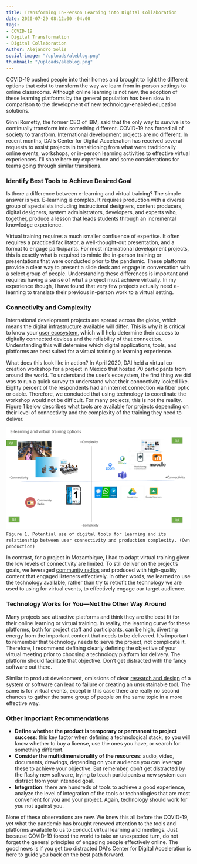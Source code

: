 ```yaml
---
title: Transforming In-Person Learning into Digital Collaboration
date: 2020-07-29 08:12:00 -04:00
tags:
- COVID-19
- Digital Transformation
- Digital Collaboration
Author: Alejandro Solis
social-image: "/uploads/aleblog.png"
thumbnail: "/uploads/aleblog.png"
---
```


COVID-19 pushed people into their homes and brought to light the different options that exist to transform the way we learn from in-person settings to online classrooms. Although online learning is not new, the adoption of these learning platforms by the general population has been slow in comparison to the development of new technology-enabled education solutions.

<!--more-->

Ginni Rometty, the former CEO of IBM, said that the only way to survive is to continually transform into something different. COVID-19 has forced all of society to transform. International development projects are no different. In recent months, DAI’s Center for Digital Acceleration has received several requests to assist projects in transitioning from what were traditionally online events, workshops, or in-person learning activities to effective virtual experiences. I'll share here my experience and some considerations for teams going through similar transitions.

### Identify Best Tools to Achieve Desired Goal

Is there a difference between e-learning and virtual training? The simple answer is yes. E-learning is complex. It requires production with a diverse group of specialists including instructional designers, content producers, digital designers, system administrators, developers, and experts who, together, produce a lesson that leads students through an incremental knowledge experience.

Virtual training requires a much smaller confluence of expertise. It often requires a practiced facilitator, a well-thought-out presentation, and a format to engage participants. For most international development projects, this is exactly what is required to mimic the in-person training or presentations that were conducted prior to the pandemic. These platforms provide a clear way to present a slide deck and engage in conversation with a select group of people. Understanding these differences is important and requires having a sense of what a project must achieve virtually. In my experience though, I have found that very few projects actually need e-learning to translate their previous in-person work to a virtual setting.

### Connectivity and Complexity

International development projects are spread across the globe, which means the digital infrastructure available will differ. This is why it is critical to know your [user ecosystem](https://digitalprinciples.org/principle/understand-the-existing-ecosystem/), which will help determine their access to digitally connected devices and the reliability of that connection. Understanding this will determine which digital applications, tools, and platforms are best suited for a virtual training or learning experience.

What does this look like in action? In April 2020, DAI held a virtual co-creation workshop for a project in Mexico that hosted 70 participants from around the world. To understand the user’s ecosystem, the first thing we did was to run a quick survey to understand what their connectivity looked like. Eighty percent of the respondents had an internet connection via fiber optic or cable. Therefore, we concluded that using technology to coordinate the workshop would not be difficult. For many projects, this is not the reality. Figure 1 below describes what tools are available for projects depending on their level of connectivity and the complexity of the training they need to deliver.

![aleblog.png](/uploads/aleblog.png)`Figure 1. Potential use of digital tools for learning and its relationship between user connectivity and production complexity. (Own production)`

In contrast, for a project in Mozambique, I had to adapt virtual training given the low levels of connectivity are limited. To still deliver on the project’s goals, we leveraged [community radios](https://www.ifad.org/en/web/latest/story/asset/39129378) and produced with high-quality content that engaged listeners effectively. In other words, we learned to use the technology available, rather than try to retrofit the technology we are used to using for virtual events, to effectively engage our target audience.

### Technology Works for You—Not the Other Way Around

Many projects see attractive platforms and think they are the best fit for their online learning or virtual training. In reality, the learning curve for these platforms, both for project staff and participants, can be high, diverting energy from the important content that needs to be delivered. It’s important to remember that technology needs to serve the project, not complicate it. Therefore, I recommend defining clearly defining the objective of your virtual meeting prior to choosing a technology platform for delivery. The platform should facilitate that objective. Don’t get distracted with the fancy software out there.

Similar to product development, omissions of clear [research and design](https://www.dai.com/our-work/solutions/digital-acceleration-solutions/human-centered-design) of a system or software can lead to failure or creating an unsustainable tool. The same is for virtual events, except in this case there are really no second chances to gather the same group of people on the same topic in a more effective way.

### Other Important Recommendations

* **Define whether the product is temporary or permanent to project success**: this key factor when defining a technological stack, so you will know whether to buy a license, use the ones you have, or search for something different.
* **Consider the multidimensionality of the resources**: audio, video, documents, drawings, depending on your audience you can leverage these to achieve your objective. But remember, don’t get distracted by the flashy new software, trying to teach participants a new system can distract from your intended goal.
* **Integration**: there are hundreds of tools to achieve a good experience, analyze the level of integration of the tools or technologies that are most convenient for you and your project. Again, technology should work for you not against you.

None of these observations are new. We knew this all before the COVID-19, yet what the pandemic has brought renewed attention to the tools and platforms available to us to conduct virtual learning and meetings. Just because COVID-19 forced the world to take an unexpected turn, do not forget the general principles of engaging people effectively online. The good news is if you get too distracted DAI’s Center for Digital Acceleration is here to guide you back on the best path forward.